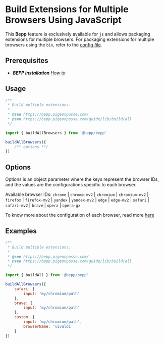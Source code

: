 # Build Extensions for Multiple Browsers Using JavaScript

This **Bepp** feature is exclusively available for `js` and allows packaging extensions for multiple browsers. For packaging extensions for multiple browsers using the `bin`, refer to the [config file](config-file.md).

## Prerequisites

- **__BEPP_ installation_** [_How to_](../index.md#installation)

## Usage

```js
/**
 * Build multiple extensions.
 * 
 * @see https://bepp.pigeonposse.com/
 * @see https://bepp.pigeonposse.com/guide/lib/build/all
 */

import { buildAllBrowsers } from '@bepp/bepp'

buildAllBrowsers({
    /** options **/
})

```

## Options

Options is an object parameter where the keys represent the browser IDs, and the values are the configurations specific to each browser.

Available browser IDs: `chrome` | `chrome-mv2` | `chromium` | `chromium-mv2` | `firefox` | `firefox-mv2` | `yandex` | `yandex-mv2` | `edge` | `edge-mv2` | `safari` | `safari-mv2` | `brave` | `opera` | `opera-gx`

To know more about the configuration of each browser, read more [here](../build.md#build-for-a-specific-browser)

## Examples

```js
/**
 * Build multiple extensions.
 * 
 * @see https://bepp.pigeonposse.com/
 * @see https://bepp.pigeonposse.com/guide/lib/build/all
 */

import { buildAll } from '@bepp/bepp'

buildAllBrowsers({
    safari: {
        input: 'my/chromium/path'
    },
    brave: {
        input: 'my/chromium/path'
    },
    custom: {
        input: 'my/chromium/path',
        browserName: 'vivaldi'
    }
})
```
